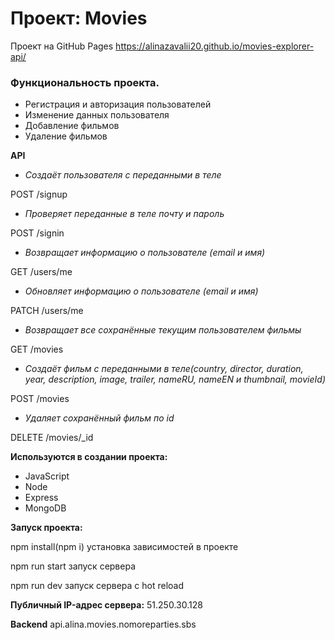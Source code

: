 # Проект: Movies

Проект на GitHub Pages https://alinazavalii20.github.io/movies-explorer-api/

### Функциональность проекта.

  - Регистрация и авторизация пользователей
  - Изменение данных пользователя
  - Добавление фильмов
  - Удаление фильмов 

**API**
  - *Создаёт пользователя с переданными в теле*

  POST /signup

  - *Проверяет переданные в теле почту и пароль*

  POST /signin 

  - *Возвращает информацию о пользователе (email и имя)*

  GET /users/me

  - *Обновляет информацию о пользователе (email и имя)*

  PATCH /users/me

  - *Возвращает все сохранённые текущим  пользователем фильмы*

  GET /movies

  - *Создаёт фильм с переданными в теле(country, director, duration, year, description, image, trailer, nameRU, nameEN и thumbnail, movieId)*

  POST /movies

  - *Удаляет сохранённый фильм по id*

  DELETE /movies/_id

**Используются в создании проекта:** 

  - JavaScript
  - Node
  - Express
  - MongoDB 

**Запуск проекта:** 

  npm install(npm i) установка зависимостей в проекте

  npm run start запуск сервера

  npm run dev запуск сервера с hot reload
  
  **Публичный IP-адрес сервера:** 51.250.30.128

**Backend** api.alina.movies.nomoreparties.sbs
